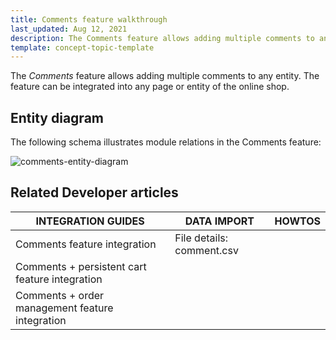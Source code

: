 ```yaml
---
title: Comments feature walkthrough
last_updated: Aug 12, 2021
description: The Comments feature allows adding multiple comments to any entity
template: concept-topic-template
---
```


The _Comments_ feature allows adding multiple comments to any entity. The feature can be integrated into any page or entity of the online shop.

<!--
To learn more about the feature and to find out how end users use it, see [Comments feature overview](https://documentation.spryker.com/docs/comments-feature-overview) for business users.
-->

## Entity diagram

The following schema illustrates module relations in the Comments feature:

<div class="width-100">

![comments-entity-diagram](https://spryker.s3.eu-central-1.amazonaws.com/docs/Features/Mailing+&+Communication/Comments/techspec-comments-module-diagram.png)

</div>


## Related Developer articles

|INTEGRATION GUIDES  | DATA IMPORT | HOWTOS |
|---------|---------|--------|
| Comments feature integration  | File details: comment.csv  |
| Comments + persistent cart feature integration |   |
| Comments + order management feature integration |   |
